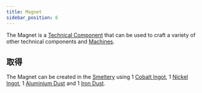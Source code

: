 ```yaml
---
title: Magnet
sidebar_position: 6
---
```


The Magnet is a [Technical Component](Technical-Components) that can be used to craft a variety of other technical components and [Machines](Electric-Machines).

## 取得

The Magnet can be created in the [Smeltery](Smeltery) using 1 [Cobalt Ingot](Ingots), 1 [Nickel Ingot](Ingots), 1 [Aluminium Dust](Dusts) and 1 [Iron Dust](Dusts).
